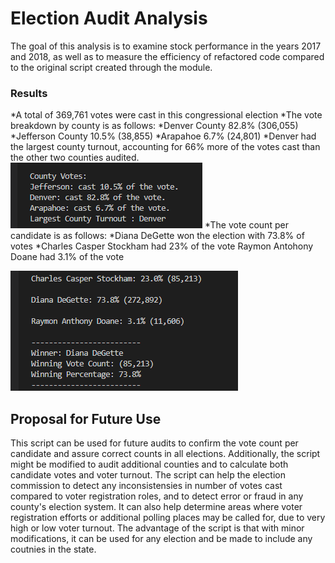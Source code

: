 # Election Audit Analysis
The goal of this analysis is to examine stock performance in the years 2017 and 2018, as well as to measure the efficiency of refactored code compared to the original script created through the module. 

### Results
*A total of 369,761 votes were cast in this congressional election
*The vote breakdown by county is as follows:
	*Denver County 82.8% (306,055)
	*Jefferson County 10.5% (38,855)
	*Arapahoe 6.7% (24,801)
	*Denver had the largest county turnout, accounting for 66% more of the votes cast than the other two counties audited. 
![This is an image](https://github.com/yvoatelep/Module_3_Election/blob/main/Resources/election%20county%20results.png)
*The vote count per candidate is as follows:
	*Diana DeGette won the election with 73.8% of votes
	*Charles Casper Stockham had 23% of the vote
	Raymon Antohony Doane had 3.1% of the vote


![This is an image](https://github.com/yvoatelep/Module_3_Election/blob/main/Resources/election_results_by%20_candidate.png)

## Proposal for Future Use

This script can be used for future audits to confirm the vote count per candidate and assure correct counts in all elections. 
Additionally, the script might be modified to audit additional counties and to calculate both candidate votes and voter turnout. 
The script can help the election commission to detect any inconsistensies in number of votes cast compared to voter registration roles, and to detect error or fraud in any county's election system. 
It can also help determine areas where voter registration efforts or additional polling places may be called for, due to very high or low voter turnout. 
The advantage of the script is that with minor modifications, it can be used for any election and be made to include any coutnies in the state. 
